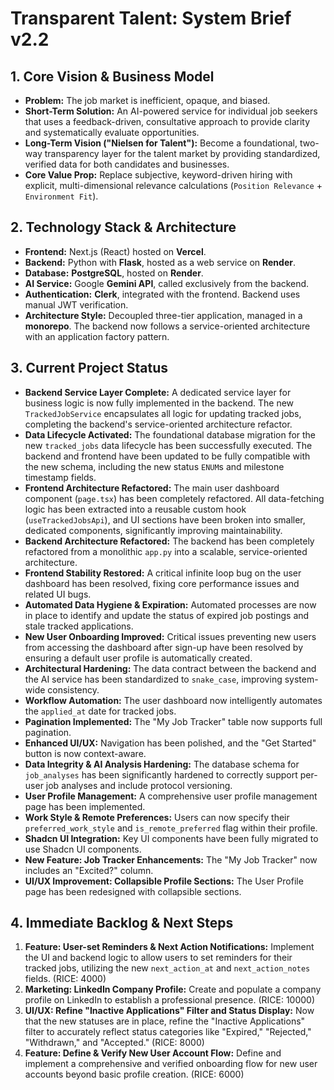 # Transparent Talent: System Brief v2.2

## 1. Core Vision & Business Model
*   **Problem:** The job market is inefficient, opaque, and biased.
*   **Short-Term Solution:** An AI-powered service for individual job seekers that uses a feedback-driven, consultative approach to provide clarity and systematically evaluate opportunities.
*   **Long-Term Vision ("Nielsen for Talent"):** Become a foundational, two-way transparency layer for the talent market by providing standardized, verified data for both candidates and businesses.
*   **Core Value Prop:** Replace subjective, keyword-driven hiring with explicit, multi-dimensional relevance calculations (`Position Relevance` + `Environment Fit`).

## 2. Technology Stack & Architecture
*   **Frontend:** Next.js (React) hosted on **Vercel**.
*   **Backend:** Python with **Flask**, hosted as a web service on **Render**.
*   **Database:** **PostgreSQL**, hosted on **Render**.
*   **AI Service:** Google **Gemini API**, called exclusively from the backend.
*   **Authentication:** **Clerk**, integrated with the frontend. Backend uses manual JWT verification.
*   **Architecture Style:** Decoupled three-tier application, managed in a **monorepo**. The backend now follows a service-oriented architecture with an application factory pattern.

## 3. Current Project Status
*   **Backend Service Layer Complete:** A dedicated service layer for business logic is now fully implemented in the backend. The new `TrackedJobService` encapsulates all logic for updating tracked jobs, completing the backend's service-oriented architecture refactor.
*   **Data Lifecycle Activated:** The foundational database migration for the new `tracked_jobs` data lifecycle has been successfully executed. The backend and frontend have been updated to be fully compatible with the new schema, including the new status `ENUM`s and milestone timestamp fields.
*   **Frontend Architecture Refactored:** The main user dashboard component (`page.tsx`) has been completely refactored. All data-fetching logic has been extracted into a reusable custom hook (`useTrackedJobsApi`), and UI sections have been broken into smaller, dedicated components, significantly improving maintainability.
*   **Backend Architecture Refactored:** The backend has been completely refactored from a monolithic `app.py` into a scalable, service-oriented architecture.
*   **Frontend Stability Restored:** A critical infinite loop bug on the user dashboard has been resolved, fixing core performance issues and related UI bugs.
*   **Automated Data Hygiene & Expiration:** Automated processes are now in place to identify and update the status of expired job postings and stale tracked applications.
*   **New User Onboarding Improved:** Critical issues preventing new users from accessing the dashboard after sign-up have been resolved by ensuring a default user profile is automatically created.
*   **Architectural Hardening:** The data contract between the backend and the AI service has been standardized to `snake_case`, improving system-wide consistency.
*   **Workflow Automation:** The user dashboard now intelligently automates the `applied_at` date for tracked jobs.
*   **Pagination Implemented:** The "My Job Tracker" table now supports full pagination.
*   **Enhanced UI/UX:** Navigation has been polished, and the "Get Started" button is now context-aware.
*   **Data Integrity & AI Analysis Hardening:** The database schema for `job_analyses` has been significantly hardened to correctly support per-user job analyses and include protocol versioning.
*   **User Profile Management:** A comprehensive user profile management page has been implemented.
*   **Work Style & Remote Preferences:** Users can now specify their `preferred_work_style` and `is_remote_preferred` flag within their profile.
*   **Shadcn UI Integration:** Key UI components have been fully migrated to use Shadcn UI components.
*   **New Feature: Job Tracker Enhancements:** The "My Job Tracker" now includes an "Excited?" column.
*   **UI/UX Improvement: Collapsible Profile Sections:** The User Profile page has been redesigned with collapsible sections.

## 4. Immediate Backlog & Next Steps
1.  **Feature: User-set Reminders & Next Action Notifications:** Implement the UI and backend logic to allow users to set reminders for their tracked jobs, utilizing the new `next_action_at` and `next_action_notes` fields. (RICE: 4000)
2.  **Marketing: LinkedIn Company Profile:** Create and populate a company profile on LinkedIn to establish a professional presence. (RICE: 10000)
3.  **UI/UX: Refine "Inactive Applications" Filter and Status Display:** Now that the new statuses are in place, refine the "Inactive Applications" filter to accurately reflect status categories like "Expired," "Rejected," "Withdrawn," and "Accepted." (RICE: 8000)
4.  **Feature: Define & Verify New User Account Flow:** Define and implement a comprehensive and verified onboarding flow for new user accounts beyond basic profile creation. (RICE: 6000)